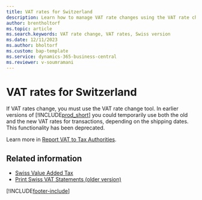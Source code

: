 ```yaml
---
title: VAT rates for Switzerland
description: Learn how to manage VAT rate changes using the VAT rate change tool.
author: brentholtorf
ms.topic: article
ms.search.keywords: VAT rate change, VAT rates, Swiss version
ms.date: 12/11/2023
ms.author: bholtorf
ms.custom: bap-template
ms.service: dynamics-365-business-central
ms.reviewer: v-soumramani
---
```


# VAT rates for Switzerland

If VAT rates change, you must use the VAT rate change tool. In earlier versions of [!INCLUDE[prod_short](../../includes/prod_short.md)] you could temporarily use both the old and the new VAT rates for transactions, depending on the shipping dates. This functionality has been deprecated.  

Learn more in [Report VAT to Tax Authorities](../../finance-how-report-vat.md).  

## Related information

- [Swiss Value Added Tax](swiss-value-added-tax.md)
- [Print Swiss VAT Statements (older version)](how-to-print-swiss-vat-statements-older-version-.md)

[!INCLUDE[footer-include](../../includes/footer-banner.md)]
